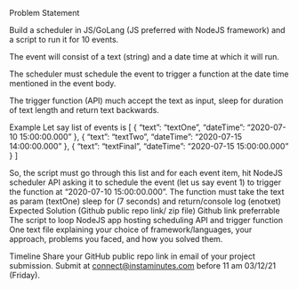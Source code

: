 Problem Statement

Build a scheduler in JS/GoLang (JS preferred with NodeJS framework) and a script to run it for 10 events.

The event will consist of a text (string) and a date time at which it will run.

The scheduler must schedule the event to trigger a function at the date time mentioned in the event body.

The trigger function (API) much accept the text as input, sleep for duration of text length and return text backwards.

Example
Let say list of events is 
[
	{
		“text”: “textOne”,
		“dateTime”: “2020-07-10 15:00:00.000”
},
{
		“text”: “textTwo”,
		“dateTime”: “2020-07-15 14:00:00.000”
},
{
		“text”: “textFinal”,
		“dateTime”: “2020-07-15 15:00:00.000”
}
]

So, the script must go through this list and for each event item, hit NodeJS scheduler API asking it to schedule the event (let us say event 1) to trigger the function at “2020-07-10 15:00:00.000”. The function must take the text as param (textOne) sleep for (7 seconds) and return/console log (enotxet)
Expected Solution (Github public repo link/ zip file)
Github link preferrable
The script to loop
NodeJS app hosting scheduling API and trigger function
One text file explaining your choice of framework/languages, your approach, problems you faced, and how you solved them.

Timeline 
Share your GitHub public repo link in email of your project submission. Submit at connect@instaminutes.com before 11 am 03/12/21 (Friday).
